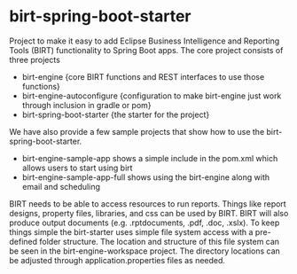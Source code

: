 # birt-spring-boot-starter
Project to make it easy to add Eclipse Business Intelligence and Reporting Tools (BIRT) functionality to Spring Boot apps.
The core project consists of three projects
 - birt-engine {core BIRT functions and REST interfaces to use those functions}
 - birt-engine-autoconfigure {configuration to make birt-engine just work through inclusion in gradle or pom}
 - birt-spring-boot-starter {the starter for the project}
 
We have also provide a few sample projects that show how to use the birt-spring-boot-starter.
 - birt-engine-sample-app shows a simple include in the pom.xml which allows users to start using birt
 - birt-engine-sample-app-full shows using the birt-engine along with email and scheduling
 
BIRT needs to be able to access resources to run reports. Things like report designs, property files, libraries, and css can be used by BIRT. BIRT will also produce output documents (e.g. .rptdocuments, .pdf, .doc, .xslx). To keep things simple the birt-starter uses simple file system access with a pre-defined folder structure. The location and structure of this file system can be seen in the birt-engine-workspace project. The directory locations can be adjusted through application.properties files as needed.

